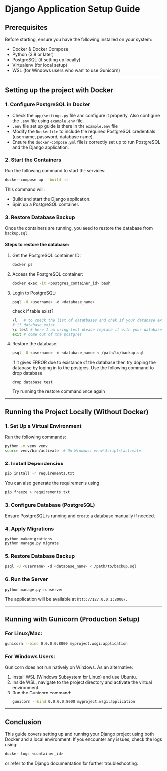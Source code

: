 # Django Application Setup Guide

## Prerequisites
Before starting, ensure you have the following installed on your system:
- Docker & Docker Compose
- Python (3.8 or later)
- PostgreSQL (if setting up locally)
- Virtualenv (for local setup)
- WSL (for Windows users who want to use Gunicorn)

---

## Setting up the project with Docker
### 1. Configure PostgreSQL in Docker
- Check the `app/settings.py` file and configure it properly. Also configure the `.env` file using `example.env` file.
- `.env` file set up guide is there in the `example.env` file
- Modify the `Dockerfile` to include the required PostgreSQL credentials (username, password, database name).
- Ensure the `docker-compose.yml` file is correctly set up to run PostgreSQL and the Django application.

### 2. Start the Containers
Run the following command to start the services:
```sh
docker-compose up --build -d
```
This command will:
- Build and start the Django application.
- Spin up a PostgreSQL container.

### 3. Restore Database Backup
Once the containers are running, you need to restore the database from `backup.sql`.

#### Steps to restore the database:
1. Get the PostgreSQL container ID:
   ```sh
   docker ps
   ```
2. Access the PostgreSQL container:
   ```sh
   docker exec -it <postgres_container_id> bash
   ```
3. Login to PostgreSQL:
   ```sh
   psql -U <username> -d <database_name>
   ```
   check if table exist?
   ```sh
   \l   # to check the list of datatbases and chek if your database exist.
   # if database exist
   \c test # here I am using test please replace it with your database name
   exit # come out of the postgres
    ```

4. Restore the database: 
   ```sh
   psql -U <username> -d <database_name> < /path/to/backup.sql
   ```
   If it gives ERROR due to existance of the database then try doping the database by loging in to the postgres.
   Use the following command to drop database 
   ```sh
   drop database test
   ```
   Try running the restore command once again


---

## Running the Project Locally (Without Docker)

### 1. Set Up a Virtual Environment
Run the following commands:
```sh
python -m venv venv
source venv/bin/activate  # On Windows: venv\Scripts\activate
```

### 2. Install Dependencies
```sh
pip install -r requirements.txt
```
You can also generate the requirements using
```sh
pip freeze > requirements.txt
```

### 3. Configure Database (PostgreSQL)
Ensure PostgreSQL is running and create a database manually if needed.

### 4. Apply Migrations
```sh
python makemigrations
python manage.py migrate
```

### 5. Restore Database Backup
```sh
psql -U <username> -d <database_name> < /path/to/backup.sql
```

### 6. Run the Server
```sh
python manage.py runserver
```
The application will be available at `http://127.0.0.1:8000/`.

---

## Running with Gunicorn (Production Setup)

### For Linux/Mac:
```sh
gunicorn --bind 0.0.0.0:8000 myproject.wsgi:application
```

### For Windows Users:
Gunicorn does not run natively on Windows. As an alternative:
1. Install WSL (Windows Subsystem for Linux) and use Ubuntu.
2. Inside WSL, navigate to the project directory and activate the virtual environment.
3. Run the Gunicorn command:
   ```sh
   gunicorn --bind 0.0.0.0:8000 myproject.wsgi:application
   ```

---

## Conclusion
This guide covers setting up and running your Django project using both Docker and a local environment. If you encounter any issues, check the logs using:
```sh
docker logs <container_id>
```
or refer to the Django documentation for further troubleshooting.


